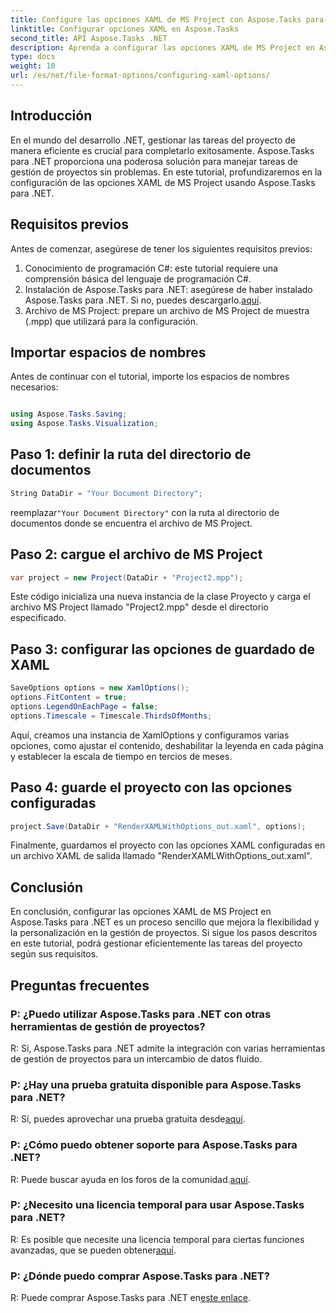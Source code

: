 ```yaml
---
title: Configure las opciones XAML de MS Project con Aspose.Tasks para .NET
linktitle: Configurar opciones XAML en Aspose.Tasks
second_title: API Aspose.Tasks .NET
description: Aprenda a configurar las opciones XAML de MS Project en Aspose.Tasks para .NET. Mejore la flexibilidad y personalización de la gestión de proyectos con orientación paso a paso.
type: docs
weight: 10
url: /es/net/file-format-options/configuring-xaml-options/
---
```

## Introducción
En el mundo del desarrollo .NET, gestionar las tareas del proyecto de manera eficiente es crucial para completarlo exitosamente. Aspose.Tasks para .NET proporciona una poderosa solución para manejar tareas de gestión de proyectos sin problemas. En este tutorial, profundizaremos en la configuración de las opciones XAML de MS Project usando Aspose.Tasks para .NET. 
## Requisitos previos
Antes de comenzar, asegúrese de tener los siguientes requisitos previos:
1. Conocimiento de programación C#: este tutorial requiere una comprensión básica del lenguaje de programación C#.
2.  Instalación de Aspose.Tasks para .NET: asegúrese de haber instalado Aspose.Tasks para .NET. Si no, puedes descargarlo.[aquí](https://releases.aspose.com/tasks/net/).
3. Archivo de MS Project: prepare un archivo de MS Project de muestra (.mpp) que utilizará para la configuración.
## Importar espacios de nombres
Antes de continuar con el tutorial, importe los espacios de nombres necesarios:
```csharp

using Aspose.Tasks.Saving;
using Aspose.Tasks.Visualization;
```
## Paso 1: definir la ruta del directorio de documentos
```csharp
String DataDir = "Your Document Directory";
```
 reemplazar`"Your Document Directory"` con la ruta al directorio de documentos donde se encuentra el archivo de MS Project.
## Paso 2: cargue el archivo de MS Project
```csharp
var project = new Project(DataDir + "Project2.mpp");
```
Este código inicializa una nueva instancia de la clase Proyecto y carga el archivo MS Project llamado "Project2.mpp" desde el directorio especificado.
## Paso 3: configurar las opciones de guardado de XAML
```csharp
SaveOptions options = new XamlOptions();
options.FitContent = true;
options.LegendOnEachPage = false;
options.Timescale = Timescale.ThirdsOfMonths;
```
Aquí, creamos una instancia de XamlOptions y configuramos varias opciones, como ajustar el contenido, deshabilitar la leyenda en cada página y establecer la escala de tiempo en tercios de meses.
## Paso 4: guarde el proyecto con las opciones configuradas
```csharp
project.Save(DataDir + "RenderXAMLWithOptions_out.xaml", options);
```
Finalmente, guardamos el proyecto con las opciones XAML configuradas en un archivo XAML de salida llamado "RenderXAMLWithOptions_out.xaml".
## Conclusión
En conclusión, configurar las opciones XAML de MS Project en Aspose.Tasks para .NET es un proceso sencillo que mejora la flexibilidad y la personalización en la gestión de proyectos. Si sigue los pasos descritos en este tutorial, podrá gestionar eficientemente las tareas del proyecto según sus requisitos.

## Preguntas frecuentes

### P: ¿Puedo utilizar Aspose.Tasks para .NET con otras herramientas de gestión de proyectos?

R: Sí, Aspose.Tasks para .NET admite la integración con varias herramientas de gestión de proyectos para un intercambio de datos fluido.

### P: ¿Hay una prueba gratuita disponible para Aspose.Tasks para .NET?

 R: Sí, puedes aprovechar una prueba gratuita desde[aquí](https://releases.aspose.com/).

### P: ¿Cómo puedo obtener soporte para Aspose.Tasks para .NET?

 R: Puede buscar ayuda en los foros de la comunidad.[aquí](https://forum.aspose.com/c/tasks/15).

### P: ¿Necesito una licencia temporal para usar Aspose.Tasks para .NET?

R: Es posible que necesite una licencia temporal para ciertas funciones avanzadas, que se pueden obtener[aquí](https://purchase.aspose.com/temporary-license/).

### P: ¿Dónde puedo comprar Aspose.Tasks para .NET?

 R: Puede comprar Aspose.Tasks para .NET en[este enlace](https://purchase.aspose.com/buy).